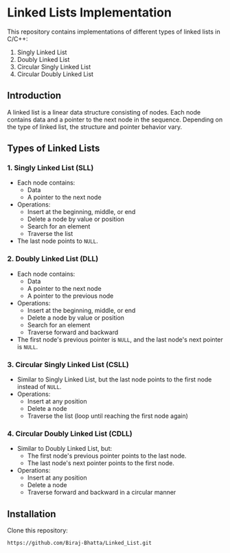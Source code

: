 # Linked Lists Implementation

This repository contains implementations of different types of linked lists in C/C++:
1. Singly Linked List
2. Doubly Linked List
3. Circular Singly Linked List
4. Circular Doubly Linked List

## Introduction
A linked list is a linear data structure consisting of nodes. Each node contains data and a pointer to the next node in the sequence. Depending on the type of linked list, the structure and pointer behavior vary.

## Types of Linked Lists

### 1. Singly Linked List (SLL)
- Each node contains:
  - Data
  - A pointer to the next node
- Operations:
  - Insert at the beginning, middle, or end
  - Delete a node by value or position
  - Search for an element
  - Traverse the list
- The last node points to `NULL`.

### 2. Doubly Linked List (DLL)
- Each node contains:
  - Data
  - A pointer to the next node
  - A pointer to the previous node
- Operations:
  - Insert at the beginning, middle, or end
  - Delete a node by value or position
  - Search for an element
  - Traverse forward and backward
- The first node's previous pointer is `NULL`, and the last node's next pointer is `NULL`.

### 3. Circular Singly Linked List (CSLL)
- Similar to Singly Linked List, but the last node points to the first node instead of `NULL`.
- Operations:
  - Insert at any position
  - Delete a node
  - Traverse the list (loop until reaching the first node again)

### 4. Circular Doubly Linked List (CDLL)
- Similar to Doubly Linked List, but:
  - The first node's previous pointer points to the last node.
  - The last node's next pointer points to the first node.
- Operations:
  - Insert at any position
  - Delete a node
  - Traverse forward and backward in a circular manner
## Installation
Clone this repository:
```bash
https://github.com/Biraj-Bhatta/Linked_List.git

